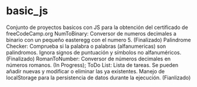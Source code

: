 # basic_js
Conjunto de proyectos basicos con JS para la obtención del certificado de freeCodeCamp.org
    NumToBinary: Conversor de numeros decimales a binario con un pequeño easteregg con el numero 5. (Finalizado)
    Palindrome Checker: Comprueba si la palabra o palabras (alfanumericas) son palindromos. Ignora signos de puntuación y símbolos no alfanuméricos. (Finalizado)
    RomanToNumber: Conversor de números decimales en números romanos. (In Progress);
    ToDo List: Lista de tareas. Se pueden añadir nuevas y modificar o eliminar las ya existentes. Manejo de localStorage para la persistencia de datos durante la ejecución. (Fianlizado)